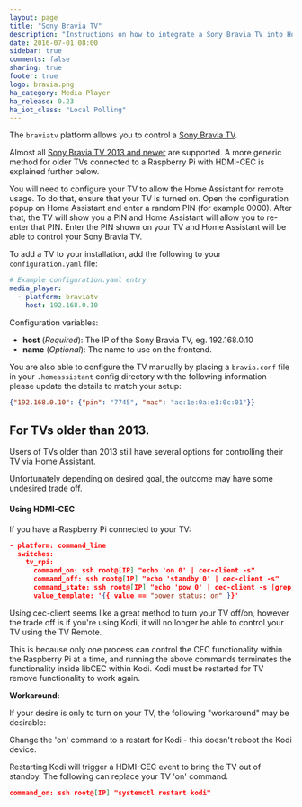 ```yaml
---
layout: page
title: "Sony Bravia TV"
description: "Instructions on how to integrate a Sony Bravia TV into Home Assistant."
date: 2016-07-01 08:00
sidebar: true
comments: false
sharing: true
footer: true
logo: bravia.png
ha_category: Media Player
ha_release: 0.23
ha_iot_class: "Local Polling"
---
```


The `braviatv` platform allows you to control a [Sony Bravia TV](http://www.sony.com).

Almost all [Sony Bravia TV 2013 and newer](http://info.tvsideview.sony.net/en_ww/home_device.html#bravia) are supported. A more generic method for older TVs connected to a Raspberry Pi with HDMI-CEC is explained further below. 

You will need to configure your TV to allow the Home Assistant for remote usage. To do that, ensure that your TV is turned on. Open the configuration popup on Home Assistant and enter a random PIN (for example 0000). After that, the TV will show you a PIN and Home Assistant will allow you to re-enter that PIN. Enter the PIN shown on your TV and Home Assistant will be able to control your Sony Bravia TV.

To add a TV to your installation, add the following to your `configuration.yaml` file:

```yaml
# Example configuration.yaml entry
media_player:
  - platform: braviatv
    host: 192.168.0.10
```

Configuration variables:

- **host** (*Required*): The IP of the Sony Bravia TV, eg. 192.168.0.10
- **name** (*Optional*): The name to use on the frontend.

You are also able to configure the TV manually by placing a `bravia.conf` file in your `.homeassistant` config directory with the following information - please update the details to match your setup:

```json
{"192.168.0.10": {"pin": "7745", "mac": "ac:1e:0a:e1:0c:01"}}
```

## For TVs older than 2013.

Users of TVs older than 2013 still have several options for controlling their TV via Home Assistant.

Unfortunately depending on desired goal, the outcome may have some undesired trade off.

#### Using HDMI-CEC ####

If you have a Raspberry Pi connected to your TV:

```json
- platform: command_line
  switches:
    tv_rpi:
      command_on: ssh root@[IP] "echo 'on 0' | cec-client -s"
      command_off: ssh root@[IP] "echo 'standby 0' | cec-client -s"
      command_state: ssh root@[IP] "echo 'pow 0' | cec-client -s |grep 'power status:'"
      value_template: '{{ value == "power status: on" }}'
```

Using cec-client seems like a great method to turn your TV off/on, however the trade off is if you're using Kodi, it will no longer be able to control your TV using the TV Remote. 

This is because only one process can control the CEC functionality within the Raspberry Pi at a time, and running the above commands terminates the functionality inside libCEC within Kodi. Kodi must be restarted for TV remove functionality to work again.

**Workaround:**

If your desire is only to turn on your TV, the following "workaround" may be desirable:

Change the 'on' command to a restart for Kodi - this doesn't reboot the Kodi device.

Restarting Kodi will trigger a HDMI-CEC event to bring the TV out of standby. The following can replace your TV 'on' command.

```json
command_on: ssh root@[IP] "systemctl restart kodi"
```
